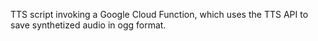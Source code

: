 TTS script invoking a Google Cloud Function, which uses the TTS API to save synthetized audio in ogg format.

